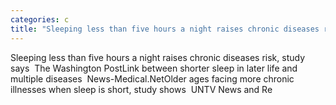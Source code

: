 ```yaml
---
categories: c
title: "Sleeping less than five hours a night raises chronic diseases risk study says  The Washington Post"
---
```

Sleeping less than five hours a night raises chronic diseases risk, study says&nbsp;&nbsp;The Washington PostLink between shorter sleep in later life and multiple diseases&nbsp;&nbsp;News-Medical.NetOlder ages facing more chronic illnesses when sleep is short, study shows&nbsp;&nbsp;UNTV News and Re